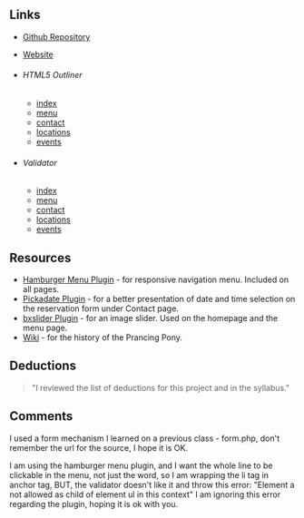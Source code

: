 ## Links
* [Github Repository](https://github.com/Reggiepeled/project_final3_peled_reggie)
* [Website](http://www.designedbyreggie.com/project_final3_peled_reggie)

* ###### HTML5 Outliner
  * [index](https://gsnedders.html5.org/outliner/process.py?url=http%3A%2F%2Fwww.designedbyreggie.com%2Fproject_final3_peled_reggie%2Findex.html)
  * [menu](https://gsnedders.html5.org/outliner/process.py?url=http%3A%2F%2Fwww.designedbyreggie.com%2Fproject_final3_peled_reggie%2Fmenu.html)
  * [contact](https://gsnedders.html5.org/outliner/process.py?url=http%3A%2F%2Fwww.designedbyreggie.com%2Fproject_final3_peled_reggie%2Fcontact.html)
  * [locations](https://gsnedders.html5.org/outliner/process.py?url=http%3A%2F%2Fwww.designedbyreggie.com%2Fproject_final3_peled_reggie%2Flocations.html)
  * [events](https://gsnedders.html5.org/outliner/process.py?url=http%3A%2F%2Fwww.designedbyreggie.com%2Fproject_final3_peled_reggie%2Fevents.html)

* ###### Validator
  * [index](https://validator.w3.org/nu/?doc=http%3A%2F%2Fwww.designedbyreggie.com%2Fproject_final3_peled_reggie%2Findex.html)
  * [menu](https://validator.w3.org/nu/?acceptlanguage=&doc=http%3A%2F%2Fwww.designedbyreggie.com%2Fproject_final3_peled_reggie%2Fmenu.html)
  * [contact](https://validator.w3.org/nu/?acceptlanguage=&doc=http%3A%2F%2Fwww.designedbyreggie.com%2Fproject_final3_peled_reggie%2Fcontact.html)
  * [locations](https://validator.w3.org/nu/?acceptlanguage=&doc=http%3A%2F%2Fwww.designedbyreggie.com%2Fproject_final3_peled_reggie%2Flocations.html)
  * [events](https://validator.w3.org/nu/?acceptlanguage=&doc=http%3A%2F%2Fwww.designedbyreggie.com%2Fproject_final3_peled_reggie%2Fevents.html)

## Resources
* [Hamburger Menu Plugin](https://codepen.io/mblode/pen/evjfn) - for responsive navigation menu. Included on all pages.
* [Pickadate Plugin](http://amsul.ca/pickadate.js/) - for a better presentation of date and time selection on the reservation form under Contact page.
* [bxslider Plugin](http://bxslider.com/) - for an image slider. Used on the homepage and the menu page.
* [Wiki](http://lotr.wikia.com/wiki/The_Prancing_Pony) - for the history of the Prancing Pony.

## Deductions
> "I reviewed the list of deductions for this project
and in the syllabus."

## Comments
I used a form mechanism I learned on a previous class - form.php, don't remember the url for the source, I hope it is OK.

I am using the hamburger menu plugin, and I want the whole line to be clickable in the menu, not just the word, so I am wrapping the li tag in anchor tag, BUT, the validator doesn't like it and throw this error:
"Element a not allowed as child of element ul in this context"
I am ignoring this error regarding the plugin, hoping it is ok with you.
